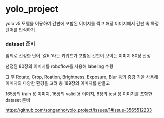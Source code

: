 # yolo_project

yolo v5 모델을 이용하여 간판에 포함된 이미지를 찍고 해당 이미지에서 간판 속 특정 단어를 인식하기

### dataset 준비

임의로 선정한 단어 '갈비'라는 키워드가 포함된 간판이 보이는 이미지 80장 선정

선정된 80장의 이미지를 roboflow를 사용해 labeling 수행 

그 후 Rotate, Crop, Roation, Brightness, Exposure, Blur 등의 증강 기을 사용해 이미지의 다양한 환경을 고려 총 189장의 이미지를 만들고

165장의 train 용 이미지, 16장의 valid 용 이미지, 8장의 test 용 이미지를 포함한 dataset 준비

https://github.com/songanho/yolo_project/issues/1#issue-3565512233


